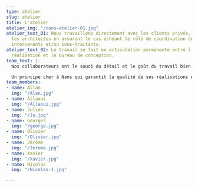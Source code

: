 ```yaml
---
type: atelier
slug: atelier
title: L'atelier
atelier_img: "/naos-atelier-01.jpg"
atelier_text_01: Nous travaillons directement avec les clients privés, publics et
  les architectes en assurant le cas échéant le rôle de coordination de plusieurs
  intervenants et/ou sous-traitants.
atelier_text_02: Le travail se fait en articulation permanente entre l’atelier de
  réalisation et le bureau de conception.
team_text: |-
  Nos collaborateurs ont le souci du détail et le goût du travail bien fait. Chacun est en charge d’une commande dans sa globalité, de la première lecture des plans jusqu’à l’installation finale chez le client.

  Un principe cher à Naos qui garantit la qualité de ses réalisations et la motivation de son équipe.
team_members:
- name: Allan
  img: "/Alan.jpg"
- name: Allaoui
  img: "/Allaoui.jpg"
- name: Julien
  img: "/Ju.jpg"
- name: Georges
  img: "/george.jpg"
- name: Olivier
  img: "/Olivier.jpg"
- name: Jérôme
  img: "/Jerome.jpg"
- name: Xavier
  img: "/Xavier.jpg"
- name: Nicolas
  img: "/Nicolas-1.jpg"

---
```

